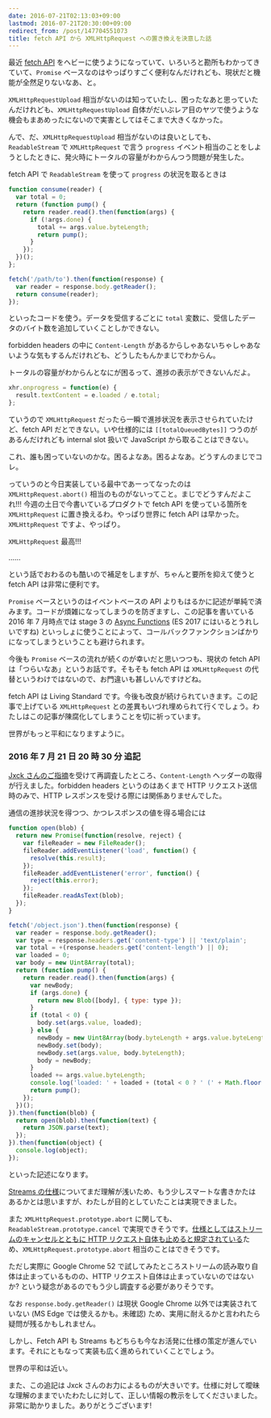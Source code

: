 ```yaml
---
date: 2016-07-21T02:13:03+09:00
lastmod: 2016-07-21T20:30:00+09:00
redirect_from: /post/147704551073
title: fetch API から XMLHttpRequest への置き換えを決意した話
---
```


最近 [fetch API](https://fetch.spec.whatwg.org/) をヘビーに使うようになっていて、いろいろと勘所もわかってきていて、`Promise` ベースなのはやっぱりすごく便利なんだけれども、現状だと機能が全然足りないなあ、と。

`XMLHttpRequestUpload` 相当がないのは知っていたし、困ったなあと思っていたんだけれども、`XMLHttpRequestUpload` 自体がだいぶレア目のヤツで使うような機会もまあめったにないので実害としてはそこまで大きくなかった。

んで、だ、`XMLHttpRequestUpload` 相当がないのは良いとしても、`ReadableStream` で `XMLHttpRequest` で言う `progress` イベント相当のことをしようとしたときに、発火時にトータルの容量がわからんつう問題が発生した。

fetch API で `ReadableStream` を使って `progress` の状況を取るときは

```javascript
function consume(reader) {
  var total = 0;
  return (function pump() {
    return reader.read().then(function(args) {
      if (!args.done) {
        total += args.value.byteLength;
        return pump();
      }
    });
  })();
};

fetch('/path/to').then(function(response) {
  var reader = response.body.getReader();
  return consume(reader);
});
```

といったコードを使う。データを受信するごとに `total` 変数に、受信したデータのバイト数を追加していくことしかできない。

forbidden headers の中に `Content-Length` があるからしゃあないちゃしゃあないような気もするんだけれども、どうしたもんかまじでわからん。

トータルの容量がわからんとなにが困るって、進捗の表示ができないんだよ。

```javascript
xhr.onprogress = function(e) {
  result.textContent = e.loaded / e.total;
};
```

ていうので `XMLHttpRequest` だったら一瞬で進捗状況を表示させられていたけど、fetch API だとできない。いや仕様的には `[[totalQueuedBytes]]` つうのがあるんだけれども internal slot 扱いで JavaScript から取ることはできない。

これ、誰も困っていないのかな。困るよなあ。困るよなあ。どうすんのまじでコレ。

っていうのと今日実装している最中であーってなったのは `XMLHttpRequest.abort()` 相当のものがないってこと。まじでどうすんだよこれ!!! 今週の土日で今書いているプロダクトで fetch API を使っている箇所を `XMLHttpRequest` に置き換えるわ。やっぱり世界に fetch API は早かった。`XMLHttpRequest` ですよ、やっぱり。

`XMLHttpRequest` 最高!!!

……

という話でおわるのも酷いので補足をしますが、ちゃんと要所を抑えて使うと fetch API は非常に便利です。

`Promise` ベースというのはイベントベースの API よりもはるかに記述が単純で済みます。コードが煩雑になってしまうのを防ぎますし、この記事を書いている 2016 年 7 月時点では stage 3 の [Async Functions](https://tc39.github.io/ecmascript-asyncawait/) (ES 2017 にはいるとうれしいですね) といっしょに使うことによって、コールバックファンクションばかりになってしまうということも避けられます。

今後も `Promise` ベースの流れが続くのが幸いだと思いつつも、現状の fetch API は「つらいなあ」というお話です。そもそも fetch API は `XMLHttpRequest` の代替というわけではないので、お門違いも甚しいんですけどね。

fetch API は Living Standard です。今後も改良が続けられていきます。この記事で上げている `XMLHttpRequest` との差異もいづれ埋められて行くでしょう。わたしはこの記事が陳腐化してしまうことを切に祈っています。

世界がもっと平和になりますように。

### 2016 年 7 月 21 日 20 時 30 分 追記

[Jxck さんのご指摘](https://twitter.com/Jxck_/status/755971184840192000)を受けて再調査したところ、`Content-Length` ヘッダーの取得が行えました。forbidden headers というのはあくまで HTTP リクエスト送信時のみで、HTTP レスポンスを受ける際には関係ありませんでした。

通信の進捗状況を得つつ、かつレスポンスの値を得る場合には

```javascript
function open(blob) {
  return new Promise(function(resolve, reject) {
    var fileReader = new FileReader();
    fileReader.addEventListener('load', function() {
      resolve(this.result);
    });
    fileReader.addEventListener('error', function() {
      reject(this.error);
    });
    fileReader.readAsText(blob);
  });
}

fetch('/object.json').then(function(response) {
  var reader = response.body.getReader();
  var type = response.headers.get('content-type') || 'text/plain';
  var total = +(response.headers.get('content-length') || 0);
  var loaded = 0;
  var body = new Uint8Array(total);
  return (function pump() {
    return reader.read().then(function(args) {
      var newBody;
      if (args.done) {
        return new Blob([body], { type: type });
      }
      if (total < 0) {
        body.set(args.value, loaded);
      } else {
        newBody = new Uint8Array(body.byteLength + args.value.byteLength);
        newBody.set(body);
        newBody.set(args.value, body.byteLength);
        body = newBody;
      }
      loaded += args.value.byteLength;
      console.log('loaded: ' + loaded + (total < 0 ? ' (' + Math.floor(loaded / total * 1000) / 10 + '%)' : ''));
      return pump();
    });
  })();
}).then(function(blob) {
  return open(blob).then(function(text) {
    return JSON.parse(text);
  });
}).then(function(object) {
  console.log(object);
});
```

といった記述になります。

[Streams の仕様](https://streams.spec.whatwg.org/)についてまだ理解が浅いため、もう少しスマートな書きかたはあるかとは思いますが、わたしが目的としていたことは実現できました。

また `XMLHttpRequest.prototype.abort` に関しても、`ReadableStream.prototype.cancel` で実現できそうです。[仕様としてはストリームのキャンセルとともに HTTP リクエスト自体も止めると規定されている](https://twitter.com/Jxck_/status/755997612126244864)ため、`XMLHttpRequest.prototype.abort` 相当のことはできそうです。

ただし実際に Google Chrome 52 で試してみたところストリームの読み取り自体は止まっているものの、HTTP リクエスト自体は止まっていないのではないか? という疑念があるのでもう少し調査する必要がありそうです。

なお `response.body.getReader()` は現状 Google Chrome 以外では実装されていない (MS Edge では使えるかも。未確認) ため、実用に耐えるかと言われたら疑問が残るかもしれません。

しかし、Fetch API も Streams もどちらも今なお活発に仕様の策定が進んでいます。それにともなって実装も広く進められていくことでしょう。

世界の平和は近い。

また、この追記は Jxck さんのお力によるものが大きいです。仕様に対して曖昧な理解のままでいたわたしに対して、正しい情報の教示をしてくださいました。非常に助かりました。ありがとうございます!
